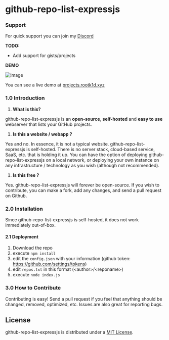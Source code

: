 # github-repo-list-expressjs

### Support

For quick support you can join my [Discord](https://discord.gg/QQaWvMkFbs)

**TODO:**

* Add support for gists/projects

**DEMO**

![image](https://i.ibb.co/XjC5wgY/Screenshot-1.png)

You can see a live demo at [projects.rootk1d.xyz](https://rootk1d.xyz:3000)

### 1.0 Introduction

1. **What is this?**

github-repo-list-expressjs is an **open-source**, **self-hosted** and **easy to use** webserver that lists your GitHub projects.

1. **Is this a website / webapp ?**

Yes and no. In essence, it is not a typical website. github-repo-list-expressjs is self-hosted. There is no server stack, cloud-based service, SaaS, etc. that is holding it up. You can have the option of deploying github-repo-list-expressjs on a local network, or deploying your own instance on any infrastructure / technology as you wish \(although not recommended\).

1. **Is this free ?**

Yes. github-repo-list-expressjs will forever be open-source. If you wish to contribute, you can make a fork, add any changes, and send a pull request on Github.

### 2.0 Installation

Since github-repo-list-expressjs is self-hosted, it does not work immediately out-of-box.

#### 2.1 Deployment

1. Download the repo
2. execute ```npm install```
3. edit the ```config.json``` with your information (github token: https://github.com/settings/tokens)
4. edit ```repos.txt``` in this format (\<author\>/\<reponame\>)
5. execute ```node index.js```


### 3.0 How to Contribute

Contributing is easy! Send a pull request if you feel that anything should be changed, removed, optimized, etc. Issues are also great for reporting bugs.

## License

github-repo-list-expressjs is distributed under a [MIT License](https://choosealicense.com/licenses/mit/).
